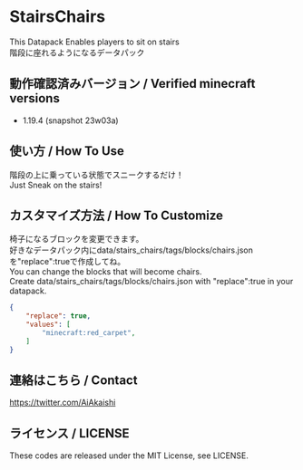 # StairsChairs

This Datapack Enables players to sit on stairs  
階段に座れるようになるデータパック

## 動作確認済みバージョン / Verified minecraft versions

- 1.19.4 (snapshot 23w03a)

## 使い方 / How To Use

階段の上に乗っている状態でスニークするだけ！  
Just Sneak on the stairs!  

## カスタマイズ方法 / How To Customize

椅子になるブロックを変更できます。  
好きなデータパック内にdata/stairs_chairs/tags/blocks/chairs.jsonを"replace":trueで作成してね。  
You can change the blocks that will become chairs.  
Create data/stairs_chairs/tags/blocks/chairs.json with "replace":true in your datapack.  

```json
{
    "replace": true,
    "values": [
        "minecraft:red_carpet",
    ]
}
```

## 連絡はこちら / Contact

<https://twitter.com/AiAkaishi>

## ライセンス / LICENSE

These codes are released under the MIT License, see LICENSE.
